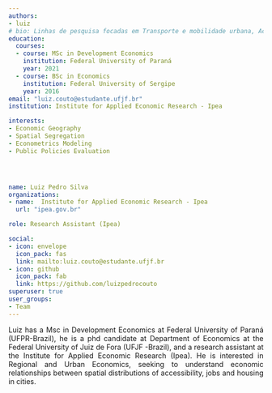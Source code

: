 ```yaml
---
authors:
- luiz
# bio: Linhas de pesquisa focadas em Transporte e mobilidade urbana, Acessibilidade, Equidade e Cidades.
education:
  courses:
  - course: MSc in Development Economics
    institution: Federal University of Paraná
    year: 2021
  - course: BSc in Economics
    institution: Federal University of Sergipe
    year: 2016
email: "luiz.couto@estudante.ufjf.br"
institution: Institute for Applied Economic Research - Ipea

interests:
- Economic Geography
- Spatial Segregation
- Econometrics Modeling
- Public Policies Evaluation




name: Luiz Pedro Silva
organizations:
- name:  Institute for Applied Economic Research - Ipea
  url: "ipea.gov.br"

role: Research Assistant (Ipea)

social:
- icon: envelope
  icon_pack: fas
  link: mailto:luiz.couto@estudante.ufjf.br
- icon: github
  icon_pack: fab
  link: https://github.com/luizpedrocouto
superuser: true
user_groups:
- Team
---
```


<p align="justify">
Luiz has a Msc in Development Economics at Federal University of Paraná (UFPR-Brazil), he is a phd candidate at Department of Economics at the Federal University of Juiz de Fora (UFJF -Brazil), and a research assistant at the Institute for Applied Economic Research (Ipea). He is interested in Regional and Urban Economics, seeking to understand economic relationships between spatial distributions of accessibility, jobs and housing in cities.
</p>
